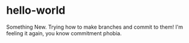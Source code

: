 # hello-world
Something New.
Trying how to make branches and commit to them! I'm feeling it again, you know commitment phobia. 
